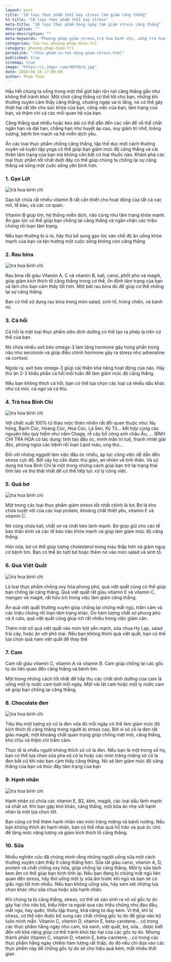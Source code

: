 ```yaml
---
layout: post
title: "10 loại thực phẩm thổi bay stress làm giảm căng thẳng"
h1-title: "10 loại thực phẩm thổi bay stress"
meta-title: "10 loại thực phẩm hàng ngày làm giảm stress căng thẳng"
description: ""
meta-description: ""
meta-keywords: "Phương pháp giảm stress,trà hoa bình chi, uống trà hoa bình chi"
categories: tin-tuc phuong-phap-dieu-tri
category: phuong-phap-dieu-tri 
permalink: "/thuc-pham-co-tac-dung-giam-stress.html"
published: true
sitemap: true
image: "https://i.imgur.com/XDYSQrb.jpg"
date: 2018-04-16 17:00:00
author: Phạm Thoa
---
```


Hầu hết chúng ta sống trong một thế giới bận rộn nơi căng thẳng gần như không thể tránh khỏi. Một chút căng thẳng có thể tốt cho bạn, những khi thường xuyên cảm thấy căng thẳng, choáng ngợp và lo lắng, nó có thể gây thiệt hại rất lớn cho sức khỏe của bạn, công việc của bạn, tâm trạng của bạn, và thậm chí cả các mối quan hệ của bạn.
 
Căng thẳng quá nhiều hoặc kéo dài có thể dẫn đến các vấn đề về thể chất ngắn hạn và dài hạn, chẳng hạn như huyết áp cao, suy giảm trí nhớ, loãng xương, bệnh tim mạch và hệ miễn dịch yếu.
 
 
Ăn các loại thực phẩm chống căng thẳng, tập thể dục một cách thường xuyên và luyện tập yoga có thể giúp bạn giảm mức độ căng thẳng và cải thiện tâm trạng của bạn mà không cần bất cứ loại thuốc nào. Khám phá các loại thực phẩm tốt nhất dưới đây có thể giúp chúng ta chống lại sự căng thẳng và sống một cuộc sống yên bình hơn.

### 1. Gạo Lứt

<img src="https://i.imgur.com/AwzRWV3.jpg" alt="trà hoa bình chi" class="responsive-img lazy"> 

Gạo lứt chứa rất nhiều vitamin B rất cần thiết cho hoạt động của tất cả các mô, tế bào, và các cơ quan.

Vitamin B giúp tim, hệ thống miễn dịch, não cũng như tâm trạng khỏe mạnh. Ăn gạo lức có thể giúp bạn chống lại căng thẳng và ngăn chặn các triệu chứng rối loạn tâm trạng.

Nếu bạn thường bị ủ rũ, hãy thử bổ sung gạo lức vào chế độ ăn uống khỏe mạnh của bạn và tận hưởng một cuộc sống không còn căng thẳng

### 2. Rau bina

<img src="https://i.imgur.com/aU0rB5R.jpg" alt="tra hoa bình chi" class="responsive-img lazy">

Rau bina rất giàu Vitamin A, C và vitamin B, kali, canxi, phốt pho và magiê, giúp giảm kích thích tố căng thẳng trong cơ thể, ổn định tâm trạng của bạn và làm cho bạn cảm thấy tốt hơn. Một bát rau bina đủ để giúp cơ thể chống lại sự căng thẳng.

Bạn có thể sử dụng rau bina trong món salad, sinh tố, trứng chiên, và bánh mì.

### 3. Cá hồi

Cá hồi là một loại thực phẩm siêu dinh dưỡng có thể tạo ra phép lạ trên cơ thể của bạn.

Nó chứa nhiều axit béo omega-3 làm tăng hormone gây hưng phấn trong não như serotonin và giúp điều chỉnh hormone gây ra stress như adrenaline và cortisol.

Ngoài ra, axit béo omega-3 giúp cải thiện khả năng hoạt động của não. Hãy thử ăn 2-3 khẩu phần cá hồi mỗi tuần để làm giảm mức độ căng thẳng.

Nếu bạn không thích cá hồi, bạn có thể lựa chọn các loại cá nhiều dầu khác như cá mòi, cá ngừ và cá thu.

### 4. Trà hoa Bình Chi

<img src="https://i.imgur.com/uRYIn2L.jpg" alt="tra hoa bình chi" class="responsive-img lazy">

Với chiết xuất 100% từ thảo mộc thiên nhiên rất đỗi quen thuộc như: Nụ hồng, Bạch Cúc, Hoàng Cúc, Hoa Cúc, Lá Sen, Kỳ Tử... kết hợp cùng các nguyên liệu quý hiếm như nấm Chaga, rễ cây bồ công anh châu Âu, ... BÌNH CHI TRÀ HOA có tác dụng: tỉnh táo đầu óc, minh mẫn trí tuệ, thanh nhiệt giải độc,  phòng ngừa các bệnh rối loạn Lipid máu, ung thư…

Đối với những nggười làm việc đầu óc nhiều, áp lực công việc dễ dẫn đến stress cực độ. Bởi vậy họ cần được thư giãn, an nhiên về tinh thần. Và sử dụng trà hoa Bình Chi là một trong những cách giúp bạn trở lại trạng thái tỉnh táo và thư thái nhất để có thể tiếp tục xử lý công việc.

### 5. Quả bơ

<img src="https://i.imgur.com/tNl1ZAp.jpg" alt="tra hoa bình chi" class="responsive-img lazy">

Một trong các loại thực phẩm giảm stress tốt nhất chính là bơ. Bơ là kho chứa tuyệt vời của các loại protein, khoáng chất thiết yếu, vitamin E và vitamin C.

Nó cũng chứa kali, chất xơ và chất béo lành mạnh. Bơ giúp giữ cho các tế bào thần kinh và các tế bào não khỏe mạnh và giúp làm giảm mức độ căng thẳng.

Hơn nữa, bơ có thể giúp lượng cholesterol trong máu thấp hơn và giảm nguy cơ bệnh tim. Bạn có thể ăn tươi bơ hoặc thêm nó vào món salad và sinh tố.

### 6. Quả Việt Quất

<img src="https://i.imgur.com/G2Y5wQW.jpg" alt="tra hoa bình chi" class="responsive-img lazy">

Là loại thực phẩm chống oxy hóa phong phú, quả việt quất cũng có thể giúp bạn chống lại căng thẳng. Quả việt quất rất giàu vitamin E và vitamin C, mangan và magiê, rất hữu ích trong việc làm giảm căng thẳng.

Ăn quả việt quất thường xuyên giúp chống lại chứng mất ngủ, trầm cảm và các triệu chứng rối loạn tâm trạng khác. Do hàm lượng chất xơ phong phú và ít calo, quả việt quất cũng giúp ích rất nhiều trong việc giảm cân.

Thêm một số quả việt quất vào món bột yến mạch, sữa chua Hy Lạp, salad trái cây, hoặc ăn với phô mai. Nếu bạn không thích quả việt quất, bạn có thể lựa chọn quả nam việt quất để thay thế

### 7. Cam

Cam rất giàu vitamin C, vitamin A và vitamin B. Cam giúp chống lại các gốc tự do liên quan đến căng thẳng và bệnh tim.

Một trong những cách tốt nhất để hấp thụ các chất dinh dưỡng của cam là uống một ly nước cam tươi mỗi ngày. Một vài lát cam hoặc một ly nước cam sẽ giúp bạn chống lại căng thẳng.

### 8. Chocolate đen
 
<img src="https://i.imgur.com/tU2MagM.jpg" alt="tra hoa bình chi" class="responsive-img lazy"> 

Tiêu thụ một lượng sô cô la đen vừa đủ mỗi ngày có thể làm giảm mức độ kích thích tố căng thẳng trong người bị stress cao. Bởi vì sô cô la đen rất giàu magiê, một khoáng chất quan trọng giúp chống mệt mỏi, căng thẳng, khó chịu và thậm chí trầm cảm. 

Thực tế là nhiều người không thích sô cô la đen. Nếu bạn là một trong số họ, bạn có thể lựa chọn sữa pha sô cô la hoặc các món tráng miệng sô cô la đen bất cứ khi nào bạn cảm thấy căng thẳng. Nó sẽ làm giảm mức độ căng thẳng của bạn và thúc đẩy tâm trạng của bạn

### 9. Hạnh nhân

<img src="https://i.imgur.com/g2cDusb.jpg" alt="tra hoa bình chi" class="responsive-img lazy">

Hạnh nhân có chứa các vitamin E, B2, kẽm, magiê, các loại dầu lành mạnh và chất xơ. Khi bạn gặp khó khăn, căng thẳng, một bữa ăn nhẹ với hạnh nhân là một lựa chọn tốt. 

Bạn cũng có thể thêm hạnh nhân vào món tráng miệng và bánh nướng. Nếu bạn không thích ăn hạnh nhân, bạn có thể nhai quả hồ trăn và quả óc chó để tăng mức năng lượng và giảm kích thích tố căng thẳng.

### 10. Sữa

Nhiều nghiên cứu đã chứng minh rằng những người uống sữa một cách thường xuyên cảm thấy ít căng thẳng hơn. Sữa rất giàu canxi, vitamin A, D, protein và chất chống oxy hóa, giúp chống lại căng thẳng. Một ly sữa tách kem ấm có thể giúp bạn bình tĩnh lại. Nếu bạn đang bị chứng mất ngủ liên quan đến stress, hãy thử uống một ly sữa ấm trước khi ngủ và bạn sẽ có giấc ngủ tốt hơn nhiều. Nếu bạn không uống sữa, hãy xem xét những lựa chọn khác như sữa chua hoặc sữa hạnh nhân.

Khi chúng ta bị căng thẳng, stress, cơ thể sẽ sản sinh ra vô số gốc tự do gây hại cho não bộ, biểu hiện ra ngoài qua các triệu chứng như đau đầu, mất ngủ, hay quên, thiếu tập trung, khả năng tư duy kém. Vì thế, khi bị stress, cơ thể nên được bổ sung các chất chống gốc tự do để giúp não bộ luôn minh mẫn. Vitamin C, vitamin D, vitamin E, beta-carotene...  có trong các thực phẩm hằng ngày như cam, trà xanh, việt quất, bơ, sữa… được biết đến với khả năng giúp cơ thể tránh khỏi tác hại của các gốc tự do. Nhưng thành phần Vitamin C, vitamin D, vitamin E, beta-carotene….có trong các thực phẩm hằng ngày chiếm hàm lượng rất thấp, do đó nếu chỉ dựa vào các thực phẩm này để chống gốc tự do sẽ cho hiệu quả kém, mất nhiều thời gian